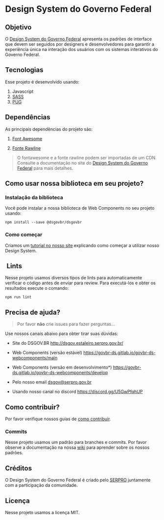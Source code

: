 # Design System do Governo Federal

## Objetivo

O [Design System do Governo Federal](http://dsgov.estaleiro.serpro.gov.br/ 'Design System do Governo Federal') apresenta os padrões de interface que devem ser seguidos por designers e desenvolvedores para garantir a experiência única na interação dos usuários com os sistemas interativos do Governo Federal.

## Tecnologias

Esse projeto é desenvolvido usando:

1. Javascript
1. [SASS](https://sass-lang.com/ 'SASS')
1. [PUG](https://pugjs.org/ 'PUG')

## Dependências

As principais dependências do projeto são:

1. [Font Awesome](https://fontawesome.com/ 'Font Awesome')

1. [Fonte Rawline](https://www.cdnfonts.com/rawline.font/ 'Fonte Rawline')

> O fontawesome e a fonte rawline podem ser importadas de um CDN. Consulte a documentação no site do [Design System do Governo Federal](http://dsgov.estaleiro.serpro.gov.br/ 'Design System do Governo Federal') para mais detalhes.
>
## Como usar nossa biblioteca em seu projeto?

### Instalação da biblioteca

Você pode instalar a nossa biblioteca de Web Components no seu projeto usando:

```node
npm install --save @dsgovbr/dsgovbr
```

### Como começar

Criamos um [tutorial no nosso site](https://dsgov.estaleiro.serpro.gov.br/introducao/como-comecar 'Como começar?') explicando como começar a utilizar nosso Design System.

##  Lints

Nesse projeto usamos diversos tipos de lints para automaticamente verificar o código antes de enviar para review. Para executá-los e obter os resultados execute o comando:

```node
npm run lint
```

## Precisa de ajuda?

> Por favor **não** crie issues para fazer perguntas...

Use nossos canais abaixo para obter tirar suas dúvidas:

-   Site do DSGOV.BR <http://dsgov.estaleiro.serpro.gov.br/>

-   Web Components (versão estável) <https://govbr-ds.gitlab.io/govbr-ds-webcomponents/main>

-   Web Components (versão em desenvolvimento\*) <https://govbr-ds.gitlab.io/govbr-ds-webcomponents/develop>

-   Pelo nosso email <dsgov@serpro.gov.br>

-   Usando nosso canal no discord <https://discord.gg/U5GwPfqhUP>

## Como contribuir?

Por favor verifique nossos guias de [como contribuir](./CONTRIBUTING.md 'Como contribuir?').

### Commits

Nesse projeto usamos um padrão para branches e commits. Por favor observe a documentação na nossa [wiki](https://govbr-ds.gitlab.io/govbr-ds-wiki/ 'Wiki') para aprender sobre os nossos padrões.

## Créditos

O Design System do Governo Federal é criado pelo [SERPRO](https://www.serpro.gov.br/ 'SERPRO | Serviço Federal de Processamento de Dados') juntamente com a participação da comunidade.

## Licença

Nesse projeto usamos a licença MIT.
